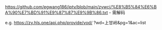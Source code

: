 https://github.com/egwang186/iptv/blob/main/zywcj/%E8%B5%84%E6%BA%90%E7%BD%91%E9%87%87%E9%9B%86.txt   - 需解码

e.g.
https://zy.hls.one/api.php/provide/vod/
?wd=上甘岭&pg=1&ac=list
